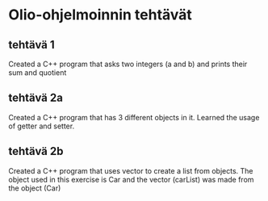 # Olio-ohjelmoinnin tehtävät

## tehtävä 1
Created a C++ program that asks two integers (a and b) and prints their sum and quotient

## tehtävä 2a
Created a C++ program that has 3 different objects in it. Learned the usage of getter and setter.

## tehtävä 2b
Created a C++ program that uses vector to create a list from objects. The object used in this exercise is Car and the vector (carList) was made from the object (Car)